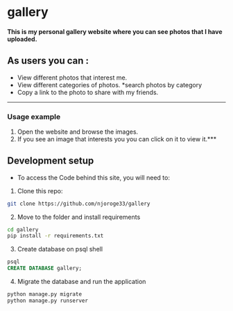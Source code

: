 # gallery

#### This is my personal gallery website where you can see photos that I have uploaded.

## As users you can :
* View different photos that interest me.
* View different categories of photos.
*search photos by category
* Copy a link to the photo to share with my friends.
***

### Usage example

1. Open the website and browse the images.
2. If you see an image that interests you you can click on it to view it.***


## Development setup

- To access the Code behind this site, you will need to:

1. Clone this repo:
  ```bash
  git clone https://github.com/njoroge33/gallery
  ```
2. Move to the folder and install requirements
  ```bash
  cd gallery
  pip install -r requirements.txt
  ```
3. Create database on psql shell
  ```SQL
  psql
  CREATE DATABASE gallery;
  ```
4. Migrate the database and run the application
  ```bash
  python manage.py migrate
  python manage.py runserver
  ```